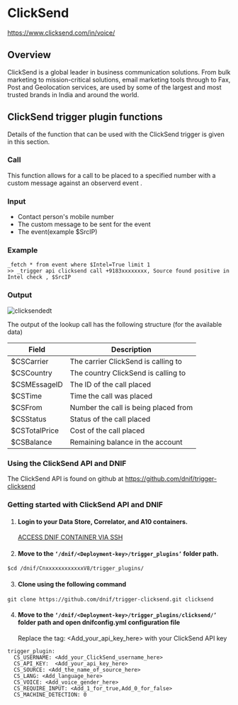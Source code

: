 # ClickSend
https://www.clicksend.com/in/voice/

## Overview
ClickSend is a global leader in business communication solutions.
From bulk marketing to mission-critical solutions, email marketing tools through to Fax, Post and Geolocation services, are used by some of the largest and most trusted brands in India and around the world.  

## ClickSend trigger plugin functions
Details of the function that can be used with the ClickSend trigger is given in this section.

### Call 
This function allows for a call to be placed to a specified number with a custom message against an observerd event .

### Input  
- Contact person's mobile number 
- The custom message to be sent for the event
- The event(example $SrcIP)   
### Example
```
_fetch * from event where $Intel=True limit 1
>> _trigger api clicksend call +9183xxxxxxxx, Source found positive in Intel check , $SrcIP
```
  
### Output  
  ![clicksendedt](https://user-images.githubusercontent.com/37173181/43879411-934b639e-9bc1-11e8-8104-ffcd70cf2c15.jpg)

    
The output of the lookup call has the following structure (for the available data)
    
|     Field     |             Description              |
|---------------|--------------------------------------|
| $CSCarrier    | The carrier ClickSend is calling to  |
| $CSCountry    | The country ClickSend is calling to  |
| $CSMEssageID  | The ID of the call placed            |
| $CSTime       | Time the call was placed             |
| $CSFrom       | Number the call is being placed from |
| $CSStatus     | Status of the call placed            |
| $CSTotalPrice | Cost of the call placed              |
| $CSBalance    | Remaining balance in the account     |    

### Using the ClickSend API and DNIF  
The ClickSend API is found on github at 
https://github.com/dnif/trigger-clicksend
### Getting started with ClickSend API and DNIF

1. ####    Login to your Data Store, Correlator, and A10 containers.  
   [ACCESS DNIF CONTAINER VIA SSH](https://dnif.it/docs/guides/tutorials/access-dnif-container-via-ssh.html)
2. ####    Move to the `‘/dnif/<Deployment-key>/trigger_plugins’` folder path.
```
$cd /dnif/CnxxxxxxxxxxxxV8/trigger_plugins/
```
3. ####   Clone using the following command  
```  
git clone https://github.com/dnif/trigger-clicksend.git clicksend
```
4. ####   Move to the `‘/dnif/<Deployment-key>/trigger_plugins/clicksend/’` folder path and open dnifconfig.yml configuration file     
    
   Replace the tag: <Add_your_api_key_here> with your ClickSend API key
```
trigger_plugin:
  CS_USERNAME: <Add_your_ClickSend_username_here>
  CS_API_KEY:  <Add_your_api_key_here>
  CS_SOURCE: <Add_the_name_of_source_here>
  CS_LANG: <Add_language_here>
  CS_VOICE: <Add_voice_gender_here>
  CS_REQUIRE_INPUT: <Add_1_for_true,Add_0_for_false>
  CS_MACHINE_DETECTION: 0 

```
